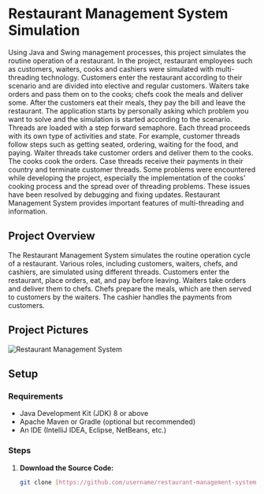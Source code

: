 # Restaurant Management System Simulation

Using Java and Swing management processes, this project simulates the routine operation of a restaurant. In the project, restaurant employees such as customers, waiters, cooks and cashiers were simulated with multi-threading technology. Customers enter the restaurant according to their scenario and are divided into elective and regular customers. Waiters take orders and pass them on to the cooks; chefs cook the meals and deliver some. After the customers eat their meals, they pay the bill and leave the restaurant. The application starts by personally asking which problem you want to solve and the simulation is started according to the scenario. Threads are loaded with a step forward semaphore. Each thread proceeds with its own type of activities and state. For example, customer threads follow steps such as getting seated, ordering, waiting for the food, and paying. Waiter threads take customer orders and deliver them to the cooks. The cooks cook the orders. Case threads receive their payments in their country and terminate customer threads. Some problems were encountered while developing the project, especially the implementation of the cooks' cooking process and the spread over of threading problems. These issues have been resolved by debugging and fixing updates. Restaurant Management System provides important features of multi-threading and information.

## Project Overview

The Restaurant Management System simulates the routine operation cycle of a restaurant. Various roles, including customers, waiters, chefs, and cashiers, are simulated using different threads. Customers enter the restaurant, place orders, eat, and pay before leaving. Waiters take orders and deliver them to chefs. Chefs prepare the meals, which are then served to customers by the waiters. The cashier handles the payments from customers.

## Project Pictures

![Restaurant Management System](https://github.com/lupsi12/threads-Restaurant-system/assets/105547899/af74ddd1-2f3b-429c-8582-58e788bfb6cf)

## Setup

### Requirements

- Java Development Kit (JDK) 8 or above
- Apache Maven or Gradle (optional but recommended)
- An IDE (IntelliJ IDEA, Eclipse, NetBeans, etc.)

### Steps

1. **Download the Source Code:**
   ```sh
   git clone [https://github.com/username/restaurant-management-system.git](https://github.com/lupsi12/threads-Restaurant-system.git)
  
